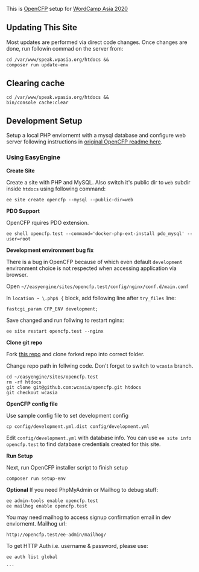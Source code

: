 This is [OpenCFP](https://github.com/opencfp/opencfp) setup for [WordCamp Asia 2020](https://2020.asia.wordcamp.org/)

## Updating This Site

Most updates are performed via direct code changes. Once changes are done, run followin commad on the server from:

```
cd /var/www/speak.wpasia.org/htdocs &&
composer run update-env
```

## Clearing cache

```
cd /var/www/speak.wpasia.org/htdocs &&
bin/console cache:clear
```

## Development Setup

Setup a local PHP enviornemt with a mysql database and configure web server following instructions in [original OpenCFP readme here](https://github.com/opencfp/opencfp#readme-contents).

### Using EasyEngine

**Create Site**

Create a site with PHP and MySQL. Also switch it's public dir to `web` subdir inside `htdocs` using following command:

```
ee site create opencfp --mysql --public-dir=web
```

**PDO Support**

OpenCFP rquires PDO extension.
```
ee shell opencfp.test --command='docker-php-ext-install pdo_mysql' --user=root
```

**Development environment bug fix**

There is a bug in OpenCFP because of which even default `development` environment choice is not respected when accessing application via browser.

Open `~//easyengine/sites/opencfp.test/config/nginx/conf.d/main.conf`

In `location ~ \.php$ {` block, add following line after `try_files` line:

```
fastcgi_param CFP_ENV development;
```

Save changed and run follwing to restart nginx:

```
ee site restart opencfp.test --nginx
```

**Clone git repo**

Fork [this repo](https://github.com/wcasia/opencfp) and clone forked repo into correct folder.

Change repo path in follwing code. Don't forget to switch to `wcasia` branch.

```
cd ~/easyengine/sites/opencfp.test
rm -rf htdocs
git clone git@github.com:wcasia/opencfp.git htdocs
git checkout wcasia
```

**OpenCFP config file**

Use sample config file to set development config
```
cp config/development.yml.dist config/development.yml
```

Edit `config/development.yml` with database info. You can use `ee site info opencfp.test` to find database credentials created for this site.

**Run Setup**

Next, run OpenCFP installer script to finish setup

```
composer run setup-env
```

**Optional**
If you need PhpMyAdmin or Mailhog to debug stuff:

```
ee admin-tools enable opencfp.test
ee mailhog enable opencfp.test
```

You may need mailhog to access signup confirmation email in dev enviornemt.
Mailhog url:

```
http://opencfp.test/ee-admin/mailhog/
```

To get HTTP Auth i.e. username &amp; password, please use:

````
ee auth list global

```
